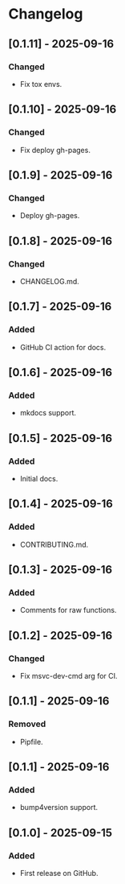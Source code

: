 # Changelog

## [0.1.11] - 2025-09-16
### Changed
- Fix tox envs.

## [0.1.10] - 2025-09-16
### Changed
- Fix deploy gh-pages.

## [0.1.9] - 2025-09-16
### Changed
- Deploy gh-pages.

## [0.1.8] - 2025-09-16
### Changed
- CHANGELOG.md.

## [0.1.7] - 2025-09-16
### Added
- GitHub CI action for docs.

## [0.1.6] - 2025-09-16
### Added
- mkdocs support.

## [0.1.5] - 2025-09-16
### Added
- Initial docs.

## [0.1.4] - 2025-09-16
### Added
- CONTRIBUTING.md.

## [0.1.3] - 2025-09-16
### Added
- Comments for raw functions.

## [0.1.2] - 2025-09-16
### Changed
- Fix msvc-dev-cmd arg for CI.

## [0.1.1] - 2025-09-16
### Removed
- Pipfile.

## [0.1.1] - 2025-09-16
### Added
- bump4version support.

## [0.1.0] - 2025-09-15
### Added
- First release on GitHub.
